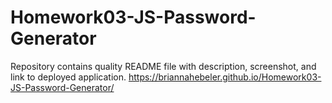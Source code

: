 # Homework03-JS-Password-Generator
Repository contains quality README file with description, screenshot, and link to deployed application.
https://briannahebeler.github.io/Homework03-JS-Password-Generator/